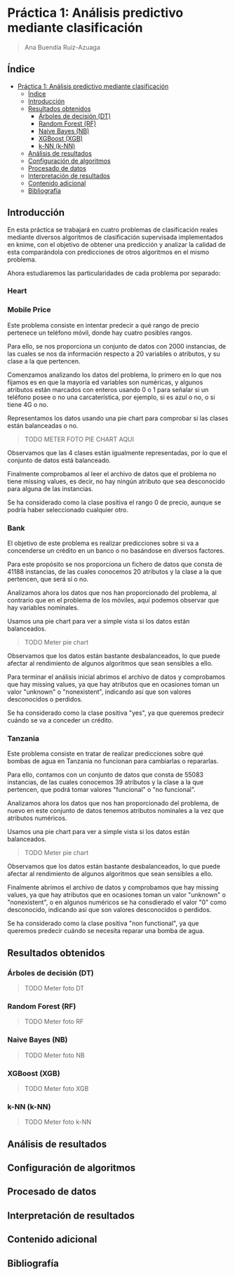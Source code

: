 # Práctica 1: Análisis predictivo mediante clasificación

> Ana Buendía Ruiz-Azuaga

## Índice

- [Práctica 1: Análisis predictivo mediante clasificación](#práctica-1-análisis-predictivo-mediante-clasificación)
  - [Índice](#índice)
  - [Introducción](#introducción)
  - [Resultados obtenidos](#resultados-obtenidos)
    - [Árboles de decisión (DT)](#árboles-de-decisión-dt)
    - [Random Forest (RF)](#random-forest-rf)
    - [Naive Bayes (NB)](#naive-bayes-nb)
    - [XGBoost (XGB)](#xgboost-xgb)
    - [k-NN (k-NN)](#k-nn-k-nn)
  - [Análisis de resultados](#análisis-de-resultados)
  - [Configuración de algoritmos](#configuración-de-algoritmos)
  - [Procesado de datos](#procesado-de-datos)
  - [Interpretación de resultados](#interpretación-de-resultados)
  - [Contenido adicional](#contenido-adicional)
  - [Bibliografía](#bibliografía)

## Introducción

En esta práctica se trabajará en cuatro problemas de clasificación reales mediante diversos algoritmos de clasificación supervisada implementados en knime, con el objetivo de obtener una predicción y analizar la calidad de esta comparándola con predicciones de otros algoritmos en el mismo problema.

Ahora estudiaremos las particularidades de cada problema por separado:

### Heart 

### Mobile Price

Este problema consiste en intentar predecir a qué rango de precio pertenece un teléfono móvil, donde hay cuatro posibles rangos.

Para ello, se nos proporciona un conjunto de datos con 2000 instancias, de las cuales se nos da información respecto a 20 variables o atributos, y su clase a la que pertencen.

Comenzamos analizando los datos del problema, lo primero en lo que nos fijamos es en que la mayoría ed variables son numéricas, y algunos atributos están marcados con enteros usando 0 o 1 para señalar si un teléfono posee o no una carcaterística, por ejemplo, si es azul o no, o si tiene 4G o no.

Representamos los datos usando una pie chart para comprobar si las clases están balanceadas o no.

> TODO METER FOTO PIE CHART AQUI

Observamos que las 4 clases están igualmente representadas, por lo que el conjunto de datos está balanceado.

Finalmente comprobamos al leer el archivo de datos que el problema no tiene missing values, es decir, no hay ningún atributo que sea desconocido para alguna de las instancias.

Se ha considerado como la clase positiva el rango 0 de precio, aunque se podría haber seleccionado cualquier otro.

### Bank

El objetivo de este problema es realizar predicciones sobre si va a concenderse un crédito en un banco o no basándose en diversos factores.

Para este propósito se nos proporciona un fichero de datos que consta de 41188 instancias, de las cuales conocemos 20 atributos y la clase a la que pertencen, que será sí o no.

Analizamos ahora los datos que nos han proporcionado del problema, al contrario que en el problema de los móviles, aquí podemos observar que hay variables nominales.

Usamos una pie chart para ver a simple vista si los datos están balanceados.

> TODO Meter pie chart

Observamos que los datos están bastante desbalanceados, lo que puede afectar al rendimiento de algunos algoritmos que sean sensibles a ello.

Para terminar el análisis inicial abrimos el archivo de datos y comprobamos que hay missing values, ya que hay atributos que en ocasiones toman un valor "unknown" o "nonexistent", indicando así que son valores desconocidos o perdidos.

Se ha considerado como la clase positiva "yes", ya que queremos predecir cuándo se va a conceder un crédito.

### Tanzania

Este problema consiste en tratar de realizar predicciones sobre qué bombas de agua en Tanzania no funcionan para cambiarlas o repararlas.

Para ello, contamos con un conjunto de datos que consta de 55083 instancias, de las cuales conocemos 39 atributos y la clase a la que pertencen, que podrá tomar valores "funcional" o "no funcional".

Analizamos ahora los datos que nos han proporcionado del problema, de nuevo en este conjunto de datos tenemos atributos nominales a la vez que atributos numéricos.

Usamos una pie chart para ver a simple vista si los datos están balanceados.

> TODO Meter pie chart

Observamos que los datos están bastante desbalanceados, lo que puede afectar al rendimiento de algunos algoritmos que sean sensibles a ello.

Finalmente abrimos el archivo de datos y comprobamos que hay missing values, ya que hay atributos que en ocasiones toman un valor "unknown" o "nonexistent", o en algunos numéricos se ha consdierado el valor "0" como desconocido, indicando así que son valores desconocidos o perdidos.

Se ha considerado como la clase positiva "non functional", ya que queremos predecir cuándo se necesita reparar una bomba de agua.

## Resultados obtenidos

### Árboles de decisión (DT)

> TODO Meter foto DT



### Random Forest (RF)

> TODO Meter foto RF



### Naive Bayes (NB)

> TODO Meter foto NB



### XGBoost (XGB)

> TODO Meter foto XGB



### k-NN (k-NN)

> TODO Meter foto k-NN



## Análisis de resultados



## Configuración de algoritmos



## Procesado de datos



## Interpretación de resultados



## Contenido adicional



## Bibliografía

